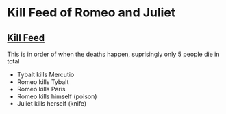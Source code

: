 # Kill Feed of Romeo and Juliet

## <u>Kill Feed</u>

This is in order of when the deaths happen, suprisingly only 5 people die in total

- Tybalt kills Mercutio
- Romeo kills Tybalt
- Romeo kills Paris
- Romeo kills himself (poison)
- Juliet kills herself (knife)
